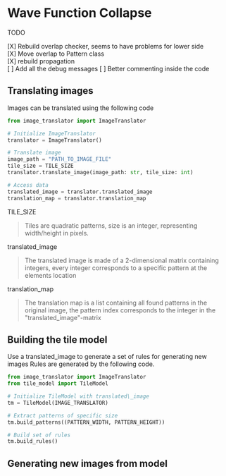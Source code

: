 # Wave Function Collapse

TODO 

[X] Rebuild overlap checker, seems to have problems for lower side<br>
[X] Move overlap to Pattern class<br>
[X] rebuild propagation<br>
[ ] Add all the debug messages 
[ ] Better commenting inside the code


## Translating images
Images can be translated using the following code<br>

```python
from image_translator import ImageTranslator

# Initialize ImageTranslator
translator = ImageTranslator()

# Translate image
image_path = "PATH_TO_IMAGE_FILE"
tile_size = TILE_SIZE
translator.translate_image(image_path: str, tile_size: int)

# Access data
translated_image = translator.translated_image
translation_map = translator.translation_map
```

TILE\_SIZE
> Tiles are quadratic patterns, size is an integer, representing width/height in pixels.

translated\_image
> The translated image is made of a 2-dimensional matrix containing integers, every integer corresponds to
> a specific pattern at the elements location


translation\_map
> The translation map is a list containing all found patterns in the original image, the pattern index
> corresponds to the integer in the "translated\_image"-matrix

## Building the tile model
Use a translated\_image to generate a set of rules for generating new images
Rules are generated by the following code.<br>

```python
from image_translator import ImageTranslator
from tile_model import TileModel

# Initialize TileModel with translated\_image
tm = TileModel(IMAGE_TRANSLATOR)

# Extract patterns of specific size
tm.build_patterns((PATTERN_WIDTH, PATTERN_HEIGHT))

# Build set of rules
tm.build_rules()
```

## Generating new images from model



